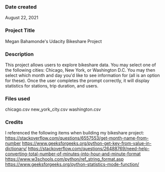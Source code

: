 ### Date created
August 22, 2021

### Project Title
Megan Bahamonde's Udacity Bikeshare Project 

### Description
This project allows users to explore bikeshare data.  You may select one of the following cities: Chicago, New York, or Washington D.C. You may then select which month and day you'd like to see information for (all is an option for these). Once the user completes the prompt correctly, it will display statistics for stations, trip duration, and users.

### Files used
chicago.csv
new_york_city.csv
washington.csv

### Credits
I referenced the following items when building my bikeshare project:
https://stackoverflow.com/questions/6557553/get-month-name-from-number
https://www.geeksforgeeks.org/python-get-key-from-value-in-dictionary/
https://stackoverflow.com/questions/26488769/need-help-converting-total-number-of-minutes-into-hour-and-minute-format
https://www.w3schools.com/python/ref_string_format.asp
https://www.geeksforgeeks.org/python-statistics-mode-function/

